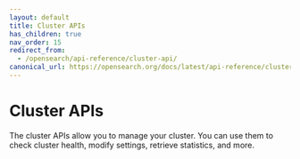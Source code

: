 ```yaml
---
layout: default
title: Cluster APIs
has_children: true
nav_order: 15
redirect_from:
  - /opensearch/api-reference/cluster-api/
canonical_url: https://opensearch.org/docs/latest/api-reference/cluster-api/index/
---
```


# Cluster APIs

The cluster APIs allow you to manage your cluster. You can use them to check cluster health, modify settings, retrieve statistics, and more.